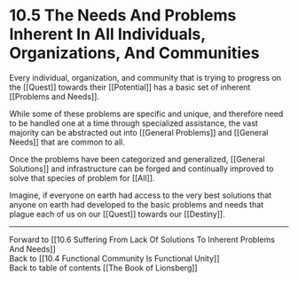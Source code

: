 # 10.5 The Needs And Problems Inherent In All Individuals, Organizations, And Communities

Every individual, organization, and community that is trying to progress on the [[Quest]] towards their [[Potential]] has a basic set of inherent [[Problems and Needs]].  

While some of these problems are specific and unique, and therefore need to be handled one at a time through specialized assistance, the vast majority can be abstracted out into [[General Problems]] and [[General Needs]] that are common to all. 

Once the problems have been categorized and generalized, [[General Solutions]] and infrastructure can be forged and continually improved to solve that species of problem for [[All]]. 

Imagine, if everyone on earth had access to the very best solutions that anyone on earth had developed to the basic problems and needs that plague each of us on our [[Quest]] towards our [[Destiny]]. 

___

Forward to [[10.6 Suffering From Lack Of Solutions To Inherent Problems And Needs]]                 
Back to [[10.4 Functional Community Is Functional Unity]]                      
Back to table of contents [[The Book of Lionsberg]]  

